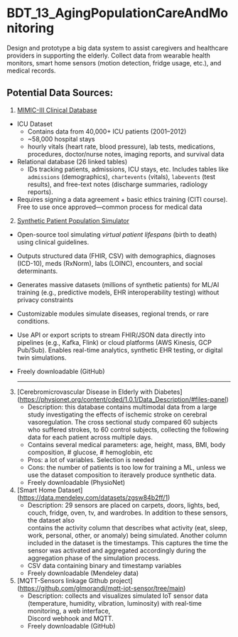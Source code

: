 # BDT_13_AgingPopulationCareAndMonitoring
Design and prototype a big data system to assist caregivers and healthcare providers in supporting the elderly. Collect data from wearable health monitors, smart home sensors (motion detection, fridge usage, etc.), and medical records.


## Potential Data Sources:
1. [MIMIC-III Clinical Database](https://physionet.org/content/mimiciii/1.4/)
- ICU Dataset 
    - Contains data from 40,000+ ICU patients (2001–2012)
    - ~58,000 hospital stays
    - hourly vitals (heart rate, blood pressure), lab tests, medications, procedures, doctor/nurse notes, imaging reports, and survival data
- Relational database (26 linked tables) 
    - IDs tracking patients, admissions, ICU stays, etc. Includes tables like `admissions` (demographics), `chartevents` (vitals), `labevents` (test results), and free-text notes (discharge summaries, radiology reports).  
- Requires signing a data agreement + basic ethics training (CITI course). Free to use once approved—common process for medical data


2. [Synthetic Patient Population Simulator](https://github.com/synthetichealth/synthea)
- Open-source tool simulating *virtual patient lifespans* (birth to death) using clinical guidelines. 
- Outputs structured data (FHIR, CSV) with demographics, diagnoses (ICD-10), meds (RxNorm), labs (LOINC), encounters, and social determinants.  
- Generates massive datasets (millions of synthetic patients) for ML/AI training (e.g., predictive models, EHR interoperability testing) without privacy constraints
- Customizable modules simulate diseases, regional trends, or rare conditions.  
- Use API or export scripts to stream FHIR/JSON data directly into pipelines (e.g., Kafka, Flink) or cloud platforms (AWS Kinesis, GCP Pub/Sub). Enables real-time analytics, synthetic EHR testing, or digital twin simulations.  
- Freely downloadable (GitHub)

  ------------------------------------------------------------------------------------------------
3. [Cerebromicrovascular Disease in Elderly with Diabetes] (https://physionet.org/content/cded/1.0.1/Data_Description/#files-panel)
   - Description: this database contains multimodal data from a large study investigating the effects of ischemic stroke on cerebral vasoregulation. The cross         sectional study compared 60 subjects who suffered strokes, to 60 control subjects, collecting the following data for each patient across multiple days.
   - Contains several medical parameters: age, height, mass, BMI, body composition, # glucose, # hemoglobin, etc
   - Pros: a lot of variables. Selection is needed
   - Cons: the number of patients is too low for training a ML, unless we use the dataset composition to iteravely produce synthetic data.
   - Freely downloadable (PhysioNet)
4. [Smart Home Dataset] (https://data.mendeley.com/datasets/zgsw84b2ff/1)
   - Description: 29 sensors are placed on carpets, doors, lights, bed, couch, fridge, oven, tv, and wardrobes. In addition to these sensors, the dataset also     
   contains the activity column that describes what activity (eat, sleep, work, personal, other, or anomaly) being simulated.
   Another column included in the dataset is the timestamps. This captures the time the sensor was activated and aggregated accordingly during the aggregation 
   phase of the simulation process.
   - CSV data containing binary and timestamp variables
   - Freely downloadable (Mendeley data)
6. [MQTT-Sensors linkage Github project] (https://github.com/glmorandi/mqtt-iot-sensor/tree/main)
   - Description: collects and visualizes simulated IoT sensor data (temperature, humidity, vibration, luminosity) with real-time monitoring, a web interface,     
     Discord webhook and MQTT.
   - Freely downloadable (GitHub)
